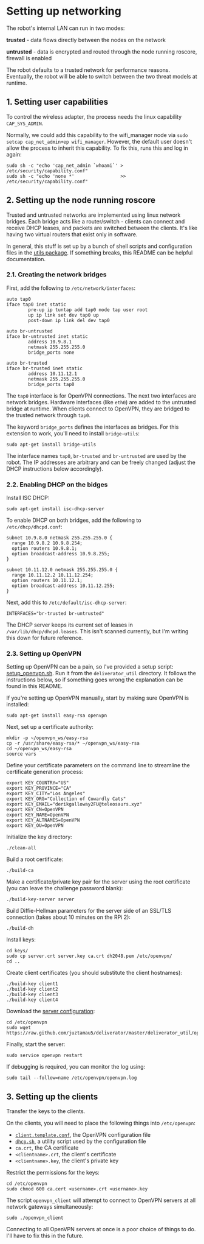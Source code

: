 # Setting up networking

The robot's internal LAN can run in two modes:

**trusted** - data flows directly between the nodes on the network

**untrusted** - data is encrypted and routed through the node running roscore, firewall is enabled

The robot defaults to a trusted network for performance reasons. Eventually, the robot will be able to switch between the two threat models at runtime.

## 1. Setting user capabilities

To control the wireless adapter, the process needs the linux capability `CAP_SYS_ADMIN`.

Normally, we could add this capability to the wifi_manager node via `sudo setcap cap_net_admin+ep wifi_manager`. However, the default user doesn't allow the process to inherit this capability. To fix this, runs this and log in again:

```shell
sudo sh -c "echo 'cap_net_admin `whoami`' > /etc/security/capability.conf"
sudo sh -c "echo 'none *'                 >> /etc/security/capability.conf"
```

## 2. Setting up the node running roscore

Trusted and untrusted networks are implemented using linux network bridges. Each bridge acts like a router/switch - clients can connect and receive DHCP leases, and packets are switched between the clients. It's like having two virtual routers that exist only in software.

In general, this stuff is set up by a bunch of shell scripts and configuration files in the [utils package](deliverator_utils). If something breaks, this README can be helpful documentation.

### 2.1. Creating the network bridges

First, add the following to `/etc/network/interfaces`:

```
auto tap0
iface tap0 inet static
        pre-up ip tuntap add tap0 mode tap user root
        up ip link set dev tap0 up
        post-down ip link del dev tap0

auto br-untrusted
iface br-untrusted inet static
        address 10.9.8.1
        netmask 255.255.255.0
        bridge_ports none

auto br-trusted
iface br-trusted inet static
        address 10.11.12.1
        netmask 255.255.255.0
        bridge_ports tap0
```

The `tap0` interface is for OpenVPN connections. The next two interfaces are network bridges. Hardware interfaces (like `eth0`) are added to the untrusted bridge at runtime. When clients connect to OpenVPN, they are bridged to the trusted network through `tap0`.

The keyword `bridge_ports` defines the interfaces as bridges. For this extension to work, you'll need to install `bridge-utils`:

```shell
sudo apt-get install bridge-utils
```

The interface names `tap0`, `br-trusted` and `br-untrusted` are used by the robot. The IP addresses are arbitrary and can be freely changed (adjust the DHCP instructions below accordingly).

### 2.2. Enabling DHCP on the bidges

Install ISC DHCP:

```
sudo apt-get install isc-dhcp-server
```

To enable DHCP on both bridges, add the following to `/etc/dhcp/dhcpd.conf`:

```
subnet 10.9.8.0 netmask 255.255.255.0 {
  range 10.9.8.2 10.9.8.254;
  option routers 10.9.8.1;
  option broadcast-address 10.9.8.255;
}

subnet 10.11.12.0 netmask 255.255.255.0 {
  range 10.11.12.2 10.11.12.254;
  option routers 10.11.12.1;
  option broadcast-address 10.11.12.255;
}
```

Next, add this to `/etc/default/isc-dhcp-server`:

```
INTERFACES="br-trusted br-untrusted"
```

The DHCP server keeps its current set of leases in `/var/lib/dhcp/dhcpd.leases`. This isn't scanned currently, but I'm writing this down for future reference.

### 2.3. Setting up OpenVPN

Setting up OpenVPN can be a pain, so I've provided a setup script: [setup_openvpn.sh](deliverator_util/setup_openvpn.sh). Run it from the `deliverator_util` directory. It follows the instructions below, so if something goes wrong the explanation can be found in this README.

If you're setting up OpenVPN manually, start by making sure OpenVPN is installed:

```shell
sudo apt-get install easy-rsa openvpn
```

Next, set up a certificate authority:

```shell
mkdir -p ~/openvpn_ws/easy-rsa
cp -r /usr/share/easy-rsa/* ~/openvpn_ws/easy-rsa
cd ~/openvpn_ws/easy-rsa
source vars
```

Define your certificate parameters on the command line to streamline the certificate generation process:

```shell
export KEY_COUNTRY="US"
export KEY_PROVINCE="CA"
export KEY_CITY="Los Angeles"
export KEY_ORG="Collection of Cowardly Cats"
export KEY_EMAIL="derikgalloway2FU@teleosaurs.xyz"
export KEY_CN=OpenVPN
export KEY_NAME=OpenVPN
export KEY_ALTNAMES=OpenVPN
export KEY_OU=OpenVPN
```

Initialize the key directory:

```shell
./clean-all
```

Build a root certificate:

```shell
./build-ca
```

Make a certificate/private key pair for the server using the root certificate (you can leave the challenge password blank):

```shell
./build-key-server server
```

Build Diffie-Hellman parameters for the server side of an SSL/TLS connection (takes about 10 minutes on the RPi 2):

```shell
./build-dh
```

Install keys:

```shell
cd keys/
sudo cp server.crt server.key ca.crt dh2048.pem /etc/openvpn/
cd ..
```

Create client certificates (you should substitute the client hostnames):

```shell
./build-key client1
./build-key client2
./build-key client3
./build-key client4
```

Download the [server configuration](deliverator_util/openvpn/server.conf):

```shell
cd /etc/openvpn
sudo wget https://raw.github.com/juztamau5/deliverator/master/deliverator_util/openvpn/server.conf
```

Finally, start the server:

```shell
sudo service openvpn restart
```

If debugging is required, you can monitor the log using:

```shell
sudo tail --follow=name /etc/openvpn/openvpn.log
```

## 3. Setting up the clients

Transfer the keys to the clients.

On the clients, you will need to place the following things into `/etc/openvpn`:

* [`client.template.conf`](deliverator_util/openvpn/client.template.conf), the OpenVPN configuration file
* [`dhcp.sh`](deliverator_util/openvpn/dhcp.sh), a utility script used by the configuration file
* `ca.crt`, the CA certificate
* `<clientname>.crt`, the client's certificate
* `<clientname>.key`, the client's private key

Restrict the permissions for the keys:

```shell
cd /etc/openvpn
sudo chmod 600 ca.cert <username>.crt <username>.key
```

The script `openvpn_client` will attempt to connect to OpenVPN servers at all network gateways simultaneously:

```shell
sudo ./openvpn_client
```

Connecting to all OpenVPN servers at once is a poor choice of things to do. I'll have to fix this in the future.
